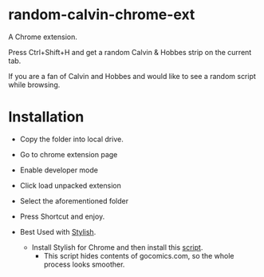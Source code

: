 # random-calvin-chrome-ext
A Chrome extension.


Press Ctrl+Shift+H and get a random Calvin &amp; Hobbes strip on the current tab.


If you are a fan of Calvin and Hobbes and would like to see a random script while browsing.


# Installation
+ Copy the folder into local drive.
+ Go to chrome extension page
+ Enable developer mode
+ Click load unpacked extension
+ Select the aforementioned folder
+ Press Shortcut and enjoy.

+ Best Used with [Stylish](https://userstyles.org/).
	+ Install Stylish for Chrome and then install this [script](https://userstyles.org/styles/120507/hide-gocomics-body). 
		+ This script hides contents of gocomics.com, so the whole process looks smoother.
